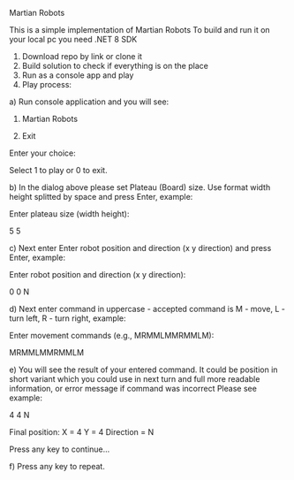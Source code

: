 Martian Robots

This is a simple implementation of Martian Robots
To build and run it on your local pc you need .NET 8 SDK

1. Download repo by link or clone it
2. Build solution to check if everything is on the place
3. Run as a console app and play
4. Play process:
 
a) Run console application and you will see:

1. Martian Robots

0. Exit
   
Enter your choice:

Select 1 to play or 0 to exit.

b) In the dialog above please set Plateau (Board) size. Use format width height splitted by space and press Enter, example:

Enter plateau size (width height):

5 5

c) Next enter Enter robot position and direction (x y direction) and press Enter, example:

Enter robot position and direction (x y direction):

0 0 N

d) Next enter command in uppercase - accepted command is M - move, L - turn left, R - turn right, example:

Enter movement commands (e.g., MRMMLMMRMMLM):

MRMMLMMRMMLM

e) You will see the result of your entered command. It could be position in short variant which you could use in next turn and full more readable information,
or error message if command was incorrect Please see example:

4 4 N

Final position: X = 4 Y = 4 Direction = N

Press any key to continue...

f) Press any key to repeat.



